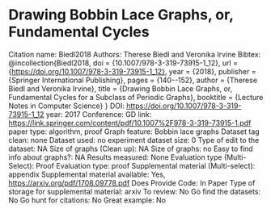 # Drawing Bobbin Lace Graphs, or, Fundamental Cycles

Citation name: Biedl2018
Authors: Therese Biedl and Veronika Irvine
Bibtex: @incollection{Biedl2018,
doi = {10.1007/978-3-319-73915-1_12},
url = {https://doi.org/10.1007/978-3-319-73915-1_12},
year = {2018},
publisher = {Springer International Publishing},
pages = {140--152},
author = {Therese Biedl and Veronika Irvine},
title = {Drawing Bobbin Lace Graphs, or, Fundamental Cycles for a Subclass of Periodic Graphs},
booktitle = {Lecture Notes in Computer Science}
}
DOI: https://doi.org/10.1007/978-3-319-73915-1_12
year: 2017
Conference: GD
link: https://link.springer.com/content/pdf/10.1007%2F978-3-319-73915-1.pdf
paper type: algorithm, proof
Graph feature: Bobbin lace graphs
Dataset tag clean: none
Dataset used: no experiment
dataset size: 0
Type of edit to the dataset: NA
Size of graphs (Clean up): NA
Size of graphs: no
Easy to find info about graphs?: NA
Results measured: None
Evaluation type (Multi-Select): Proof
Evaluation type: proof
Supplemental material (Multi-select): appendix
Supplemental material available: Yes, https://arxiv.org/pdf/1708.09778.pdf
Does Provide Code: In Paper
Type of storage for supplemental material: arxiv
To review: No
Go find the datasets: No
Go hunt for citations: No
Great example: No